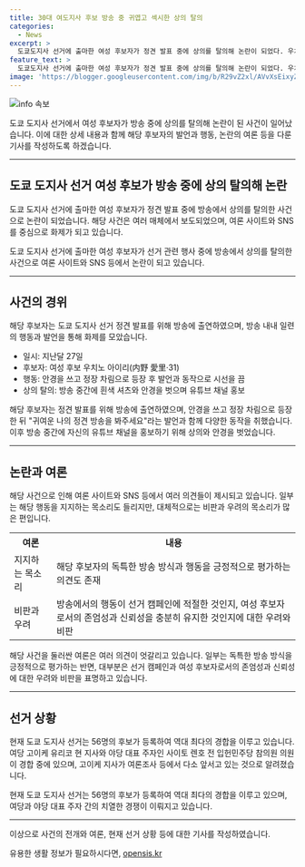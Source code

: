 ```yaml
---
title: 30대 여도지사 후보 방송 중 귀엽고 섹시한 상의 탈의
categories:
  - News
excerpt: >
  도쿄도지사 선거에 출마한 여성 후보자가 정견 발표 중에 상의를 탈의해 논란이 되었다. 우치노 후보는 귀여운 이미지를 표방하는 동안 정책 발표 대신 섹시한 언행과 유튜브 채널을 홍보했고, 이로 인해 시청자들의 비난을 받았다. 또한, 이번 선거는 56명의 후보가 등록해 역대 최다인 상황이며, 여당 후보와 야당 대표 주자가 격투 중이라고 전해졌다. 일본 도쿄도지사 선거의 뜨거운 전망에 관심이 쏠리고 있다. #도쿄도지사선거 #여성후보논란 #일본선거
feature_text: >
  도쿄도지사 선거에 출마한 여성 후보자가 정견 발표 중에 상의를 탈의해 논란이 되었다. 우치노 후보는 귀여운 이미지를 표방하는 동안 정책 발표 대신 섹시한 언행과 유튜브 채널을 홍보했고, 이로 인해 시청자들의 비난을 받았다. 또한, 이번 선거는 56명의 후보가 등록해 역대 최다인 상황이며, 여당 후보와 야당 대표 주자가 격투 중이라고 전해졌다. 일본 도쿄도지사 선거의 뜨거운 전망에 관심이 쏠리고 있다. #도쿄도지사선거 #여성후보논란 #일본선거
image: 'https://blogger.googleusercontent.com/img/b/R29vZ2xl/AVvXsEixyZcFfHzMRdzZMjFBmAUKJYCLCGyLL1o632UiGVXcaFdKo_bkvkuCioo0uUKlGfBVcT3P84aROyZIXSBEx3Aw5nCQ3pTgDom1WDC4m8eifvWiAmWEEVb4x6G_l8C0QH225ldMjyaFvpxGEBGNO37VmDTDMHGhJPq73UglMfDca1-0aw/s1600/blogspot.png'
---
```


<p><img src="https://blogger.googleusercontent.com/img/b/R29vZ2xl/AVvXsEixyZcFfHzMRdzZMjFBmAUKJYCLCGyLL1o632UiGVXcaFdKo_bkvkuCioo0uUKlGfBVcT3P84aROyZIXSBEx3Aw5nCQ3pTgDom1WDC4m8eifvWiAmWEEVb4x6G_l8C0QH225ldMjyaFvpxGEBGNO37VmDTDMHGhJPq73UglMfDca1-0aw/s1600/blogspot.png" alt="info 속보" /></p>

<p>도쿄 도지사 선거에서 여성 후보자가 방송 중에 상의를 탈의해 논란이 된 사건이 일어났습니다. 이에 대한 상세 내용과 함께 해당 후보자의 발언과 행동, 논란의 여론 등을 다룬 기사를 작성하도록 하겠습니다. </p>

<hr />

<h2 data-ke-size="size26">도쿄 도지사 선거 여성 후보가 방송 중에 상의 탈의해 논란</h2>

<p>도쿄 도지사 선거에 출마한 여성 후보자가 정견 발표 중에 방송에서 상의를 탈의한 사건으로 논란이 되었습니다. 해당 사건은 여러 매체에서 보도되었으며, 여론 사이트와 SNS를 중심으로 화제가 되고 있습니다.</p>

<p data-ke-size="size16">도쿄 도지사 선거에 출마한 여성 후보자가 선거 관련 행사 중에 방송에서 상의를 탈의한 사건으로 여론 사이트와 SNS 등에서 논란이 되고 있습니다.</p>

<hr />

<h2 data-ke-size="size24">사건의 경위</h2>

<p>해당 후보자는 도쿄 도지사 선거 정견 발표를 위해 방송에 출연하였으며, 방송 내내 일련의 행동과 발언을 통해 화제를 모았습니다.</p>

<ul>
  <li>일시: 지난달 27일</li>
  <li>후보자: 여성 후보 우치노 아이리(内野 愛里·31)</li>
  <li>행동: 안경을 쓰고 정장 차림으로 등장 후 발언과 동작으로 시선을 끔</li>
  <li>상의 탈의: 방송 중간에 흰색 셔츠와 안경을 벗으며 유튜브 채널 홍보</li>
</ul>

<p data-ke-size="size16">해당 후보자는 정견 발표를 위해 방송에 출연하였으며, 안경을 쓰고 정장 차림으로 등장한 뒤 "귀여운 나의 정견 방송을 봐주세요"라는 발언과 함께 다양한 동작을 취했습니다. 이후 방송 중간에 자신의 유튜브 채널을 홍보하기 위해 상의와 안경을 벗었습니다.</p>

<hr />

<h2 data-ke-size="size24">논란과 여론</h2>

<p>해당 사건으로 인해 여론 사이트와 SNS 등에서 여러 의견들이 제시되고 있습니다. 일부는 해당 행동을 지지하는 목소리도 들리지만, 대체적으로는 비판과 우려의 목소리가 많은 편입니다.</p>

<table>
  <tr>
    <th>여론</th>
    <th>내용</th>
  </tr>
  <tr>
    <td>지지하는 목소리</td>
    <td>해당 후보자의 독특한 방송 방식과 행동을 긍정적으로 평가하는 의견도 존재</td>
  </tr>
  <tr>
    <td>비판과 우려</td>
    <td>방송에서의 행동이 선거 캠페인에 적절한 것인지, 여성 후보자로서의 존엄성과 신뢰성을 충분히 유지한 것인지에 대한 우려와 비판</td>
  </tr>
</table>

<p data-ke-size="size16">해당 사건을 둘러싼 여론은 여러 의견이 엇갈리고 있습니다. 일부는 독특한 방송 방식을 긍정적으로 평가하는 반면, 대부분은 선거 캠페인과 여성 후보자로서의 존엄성과 신뢰성에 대한 우려와 비판을 표명하고 있습니다.</p>

<hr />

<h2 data-ke-size="size24">선거 상황</h2>

<p>현재 도쿄 도지사 선거는 56명의 후보가 등록하여 역대 최다의 경합을 이루고 있습니다. 여당 고이케 유리코 현 지사와 야당 대표 주자인 사이토 렌호 전 입헌민주당 참의원 의원이 경합 중에 있으며, 고이케 지사가 여론조사 등에서 다소 앞서고 있는 것으로 알려졌습니다.</p>

<p data-ke-size="size16">현재 도쿄 도지사 선거는 56명의 후보가 등록하여 역대 최다의 경합을 이루고 있으며, 여당과 야당 대표 주자 간의 치열한 경쟁이 이뤄지고 있습니다.</p>

<hr />

<p>이상으로 사건의 전개와 여론, 현재 선거 상황 등에 대한 기사를 작성하였습니다.</p>
유용한 생활 정보가 필요하시다면, <a href="https://opensis.kr" rel="dofollow">opensis.kr</a>


